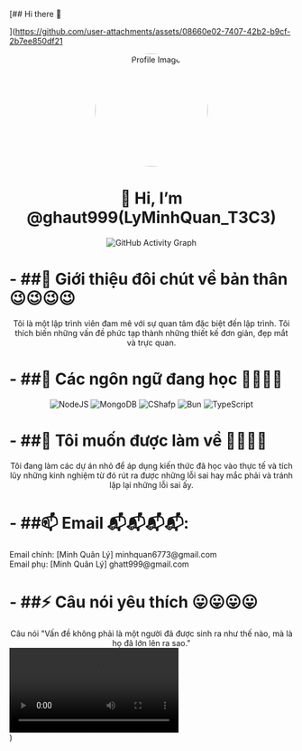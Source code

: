 [## Hi there 👋

<!--
**ghaut999/ghaut999** is a ✨ _special_ ✨ repository because its `README.md` (this file) appears on your GitHub profile.

Here are some ideas to get you started:

- 🔭 I’m currently working on ...
- 🌱 I’m currently learning ...
- 👯 I’m looking to collaborate on ...
- 🤔 I’m looking for help with ...
- 💬 Ask me about ...
- 📫 How to reach me: ...
- 😄 Pronouns: ...
- ⚡ Fun fact: ...
-->
](https://github.com/user-attachments/assets/08660e02-7407-42b2-b9cf-2b7ee850df21

  <div align="center">
  <img src="https://cdn.discordapp.com/attachments/1179432207010508841/1298175305630089269/145711398.jpg?ex=67189b77&is=671749f7&hm=dfab8f604b5283d460f5c18ee0912c2225b1f827445cebdbdc13caa85ce6ce48&" alt="Profile Image" width="200" height="200" style="border-radius: 50%;">
  <h1>
👋 Hi, I’m @ghaut999(LyMinhQuan_T3C3)
  </h1>
<p align="center">
  <img src="https://github-readme-activity-graph.vercel.app/graph?username=ghaut999&theme=vue" alt="GitHub Activity Graph" />
</p>
  </div>
    <h1>
     - ##👀 Giới thiệu đôi chút về bản thân 😉😉😉😉 
    </h1>
<div align="center">
<b1>
Tôi là một lập trình viên đam mê với sự quan tâm đặc biệt đến lập trình. Tôi thích biến những vấn đề phức tạp thành những thiết kế đơn giản, đẹp mắt và trực quan.
</b1>   
</div>
<h1>
  - ##🌱 Các ngôn ngữ đang học 🤔🤔🤔🤔
</h1>
<p align="center">
  <img src="https://img.shields.io/badge/-NodeJS-000000?style=for-the-badge&logo=NodeJS&logoColor=white" alt="NodeJS">
  <img src="https://img.shields.io/badge/-MongoDB-47A248?style=for-the-badge&logo=mongodb&logoColor=white" alt="MongoDB">
  <img src="https://img.shields.io/badge/-CShafp-FF6B6B?style=for-the-badge&logo=CShafp&logoColor=white" alt="CShafp">
  <img src="https://img.shields.io/badge/-Bun-0095D5?style=for-the-badge&logo=Bun&logoColor=white" alt="Bun">
  <img src="https://img.shields.io/badge/-TypeScript-4285F4?style=for-the-badge&logo=TypeScript-compose&logoColor=white" alt="TypeScript">
</p>
<h1>
- ##💞️ Tôi muốn được làm về 🤗🤗🤗🤗
</h1>
<div align="center">
<b1>
Tôi đang làm các dự án nhỏ để áp dụng kiến thức đã học vào thực tế và tích lũy những kinh nghiệm từ đó rút ra được những lỗi sai hay mắc phải và tránh lặp lại những lỗi sai ấy.
</b1>   
</div>
<h1>
  - ##📫 Email 📬📬📬📬:
</h1> 
  Email chính: [Minh Quân Lý] minhquan6773@gmail.com <br>
  Email phụ: [Minh Quân Lý] ghatt999@gmail.com
<h1> 
- ##⚡ Câu nói yêu thích 😛😛😛😛
</h1>
<div align="center">
  <b1>
Câu nói "Vấn đề không phải là một người đã được sinh ra như thế nào, mà là họ đã lớn lên ra sao."
</b1>   
</div>
 </div>
 <div>
   <video controls>
  <source src="https://discord.com/channels/1277851227861811313/1277851227861811316/1295653941568339989">
</video>
 </div> )
